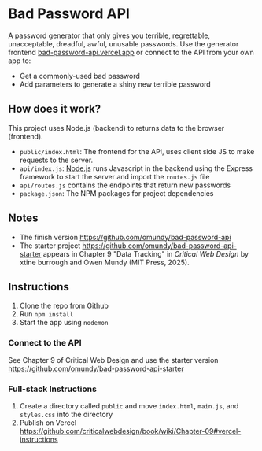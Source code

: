 # Bad Password API

A password generator that only gives you terrible, regrettable, unacceptable, dreadful, awful, unusable passwords. Use the generator frontend [bad-password-api.vercel.app](https://bad-password-api.vercel.app/) or connect to the API from your own app to:

- Get a commonly-used bad password
- Add parameters to generate a shiny new terrible password


## How does it work?

This project uses Node.js (backend) to returns data to the browser (frontend). 

- `public/index.html`: The frontend for the API, uses client side JS to make requests to the server.
- `api/index.js`: [Node.js](https://nodejs.org/en/about/) runs Javascript in the backend using the Express framework to start the server and import the `routes.js` file
- `api/routes.js` contains the endpoints that return new passwords
- `package.json`: The NPM packages for project dependencies



## Notes

- The finish version https://github.com/omundy/bad-password-api
- The starter project https://github.com/omundy/bad-password-api-starter appears in Chapter 9 "Data Tracking" in <em>Critical Web Design</em> by xtine burrough and Owen Mundy (MIT Press, 2025).




## Instructions

1. Clone the repo from Github
1. Run `npm install`
1. Start the app using `nodemon`

### Connect to the API

See Chapter 9 of Critical Web Design and use the starter version 
https://github.com/omundy/bad-password-api-starter


### Full-stack Instructions

1. Create a directory called `public` and move `index.html`, `main.js`, and `styles.css` into the directory
1. Publish on Vercel https://github.com/criticalwebdesign/book/wiki/Chapter-09#vercel-instructions
